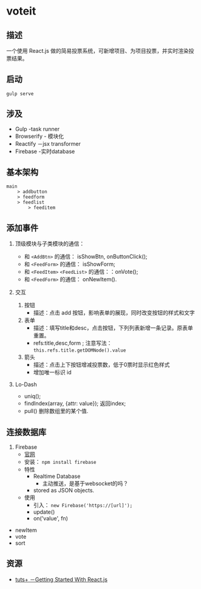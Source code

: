 voteit
==========

## 描述

一个使用 React.js 做的简易投票系统，可新增项目、为项目投票，并实时渲染投票结果。

## 启动
`gulp serve`

## 涉及

- Gulp -task runner
- Browserify - 模块化
- Reactify －jsx transformer
- Firebase -实时database

## 基本架构

	main
		> addbutton
		> feedform
		> feedlist
			> feeditem

## 添加事件

1. 顶级模块与子类模块的通信：
	- 和 `<AddBtn>` 的通信： isShowBtn, onButtonClick();
	- 和 `<FeedForm>` 的通信： isShowForm;
	- 和 `<FeedItem>` `<FeedList>` 的通信：：onVote();	
	- 和 `<FeedForm>` 的通信： onNewItem().

2. 交互
	1. 按钮
		- 描述：点击 add 按钮，影响表单的展现，同时改变按钮的样式和文字
	2. 表单
		- 描述：填写title和desc，点击按钮，下列列表新增一条记录。原表单重置。
		- refs:title,desc,form ; 注意写法： `this.refs.title.getDOMNode().value`
	3. 箭头
		- 描述：点击上下按钮增减投票数，低于0票时显示红色样式
		- 增加唯一标识 id

3. Lo-Dash
	- uniq();
	- findIndex(array, {attr: value}); 返回index;
	- pull() 删除数组里的某个值.


## 连接数据库 

1. Firebase
	- [官网](https://www.firebase.com/)
	- 安装： `npm install firebase`
	- 特性
		- Realtime Database
			- 主动推送，是基于websocket的吗？
		- stored as JSON objects.
	- 使用
		- 引入： `new Firebase('https://[url]');`
		- update()
		- on('value', fn)
- newItem
- vote
- sort


## 资源

- [tuts+  －Getting Started With React.js](https://code.tutsplus.com/courses/getting-started-with-reactjs/lessons/jsx-vs-reactdom)